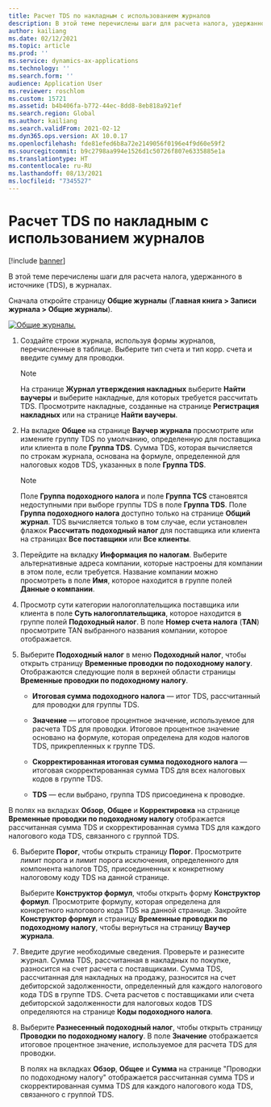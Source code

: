```yaml
---
title: Расчет TDS по накладным с использованием журналов
description: В этой теме перечислены шаги для расчета налога, удержанного в источнике (TDS), в журналах.
author: kailiang
ms.date: 02/12/2021
ms.topic: article
ms.prod: ''
ms.service: dynamics-ax-applications
ms.technology: ''
ms.search.form: ''
audience: Application User
ms.reviewer: roschlom
ms.custom: 15721
ms.assetid: b4b406fa-b772-44ec-8dd8-8eb818a921ef
ms.search.region: Global
ms.author: kailiang
ms.search.validFrom: 2021-02-12
ms.dyn365.ops.version: AX 10.0.17
ms.openlocfilehash: fde81efed6b8a72e2149056f0196e4f9d60e59f2
ms.sourcegitcommit: b9c2798aa994e1526d1c50726f807e6335885e1a
ms.translationtype: HT
ms.contentlocale: ru-RU
ms.lasthandoff: 08/13/2021
ms.locfileid: "7345527"
---
```

# <a name="calculate-tds-on-invoices-using-journals"></a>Расчет TDS по накладным с использованием журналов

[!include [banner](../includes/banner.md)]

В этой теме перечислены шаги для расчета налога, удержанного в источнике (TDS), в журналах.

Сначала откройте страницу **Общие журналы** (**Главная книга > Записи журнала > Общие журналы**).

[![Общие журналы.](./media/apac-ind-TDS-57.png)](./media/apac-ind-TDS-57.png)

1. Создайте строки журнала, используя формы журналов, перечисленные в таблице. Выберите тип счета и тип корр. счета и введите сумму для проводки. 

   > [!NOTE]
   > На странице **Журнал утверждения накладных** выберите **Найти ваучеры** и выберите накладные, для которых требуется рассчитать TDS. Просмотрите накладные, созданные на странице **Регистрация накладных** или на странице **Найти ваучеры**.  

2. На вкладке **Общее** на странице **Ваучер журнала** просмотрите или измените группу TDS по умолчанию, определенную для поставщика или клиента в поле **Группа TDS**. Сумма TDS, которая вычисляется по строкам журнала, основана на формуле, определенной для налоговых кодов TDS, указанных в поле **Группа TDS**. 

   > [!NOTE]
   > Поле **Группа подоходного налога** и поле **Группа TCS** становятся недоступными при выборе группы TDS в поле **Группа TDS**. Поле **Группа подоходного налога** доступно только на странице **Общий журнал**. TDS вычисляется только в том случае, если установлен флажок **Рассчитать подоходный налог** для поставщика или клиента на страницах **Все поставщики** или **Все клиенты**.   

3. Перейдите на вкладку **Информация по налогам**. Выберите альтернативные адреса компании, которые настроены для компании в этом поле, если требуется. Название компании можно просмотреть в поле **Имя**, которое находится в группе полей **Данные о компании**. 

4. Просмотр сути категории налогоплательщика поставщика или клиента в поле **Суть налогоплательщика**, которое находится в группе полей **Подоходный налог**. В поле **Номер счета налога** (**TAN**) просмотрите TAN выбранного названия компании, которое отображается.  

5. Выберите **Подоходный налог** в меню **Подоходный налог**, чтобы открыть страницу **Временные проводки по подоходному налогу**. Отображаются следующие поля в верхней области страницы **Временные проводки по подоходному налогу**.

   - **Итоговая сумма подоходного налога** — итог TDS, рассчитанный для проводки для группы TDS.

   - **Значение** — итоговое процентное значение, используемое для расчета TDS для проводки. Итоговое процентное значение основано на формуле, которая определена для кодов налогов TDS, прикрепленных к группе TDS.

   - **Скорректированная итоговая сумма подоходного налога** — итоговая скорректированная сумма TDS для всех налоговых кодов в группе TDS.

   - **TDS** — если выбрано, группа TDS присоединена к проводке.

  В полях на вкладках **Обзор**, **Общее** и **Корректировка** на странице **Временные проводки по подоходному налогу** отображается рассчитанная сумма TDS и скорректированная сумма TDS для каждого налогового кода TDS, связанного с группой TDS.

6. Выберите **Порог**, чтобы открыть страницу **Порог**. Просмотрите лимит порога и лимит порога исключения, определенного для компонента налогов TDS, присоединенных к конкретному налоговому коду TDS на данной странице.

   Выберите **Конструктор формул**, чтобы открыть форму **Конструктор формул**. Просмотрите формулу, которая определена для конкретного налогового кода TDS на данной странице. Закройте **Конструктор формул** и страницу **Временные проводки по подоходному налогу**, чтобы вернуться на страницу **Ваучер журнала**.

8. Введите другие необходимые сведения. Проверьте и разнесите журнал. Сумма TDS, рассчитанная в накладных по покупке, разносится на счет расчета с поставщиками. Сумма TDS, рассчитанная для накладных на продажу, разносится на счет дебиторской задолженности, определенный для каждого налогового кода TDS в группе TDS. Счета расчетов с поставщиками или счета дебиторской задолженности для налоговых кодов TDS определяются на странице **Коды подоходного налога**.

9. Выберите **Разнесенный подоходный налог**, чтобы открыть страницу **Проводки по подоходному налогу**. В поле **Значение** отображается итоговое процентное значение, используемое для расчета TDS для проводки.

   В полях на вкладках **Обзор**, **Общее** и **Сумма** на странице "Проводки по подоходному налогу" отображается рассчитанная сумма TDS и скорректированная сумма TDS для каждого налогового кода TDS, связанного с группой TDS.
